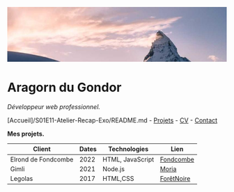 ![Photo](Images/866-800x200.jpg)

# Aragorn du Gondor

*Développeur web professionnel.*

[Accueil]/S01E11-Atelier-Recap-Exo/README.md - [Projets](test1.fr) - [CV](test2.fr) - [Contact](test3.fr)

**Mes projets.**

| **Client** | **Dates** | **Technologies** | **Lien** |
| --------- | --------- | --------- | --------- |
| Elrond de Fondcombe | 2022 | HTML, JavaScript | [Fondcombe](fondcombe.fr) |
| Gimli | 2021 | Node.js | [Moria](moria.fr) |
| Legolas | 2017 | HTML,CSS | [ForêtNoire](foretnoire.fr)
